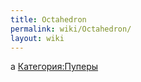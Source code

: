 ```yaml
---
title: Octahedron
permalink: wiki/Octahedron/
layout: wiki
---
```


а [Категория:Пуперы](Категория:Пуперы "wikilink")
